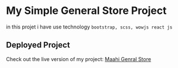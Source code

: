 # My Simple General Store Project

in this projet i have use technology `bootstrap, scss, wowjs react js`

## Deployed Project

Check out the live version of my project: [Maahi Genral Store](https://maahi-store.vercel.app/)

